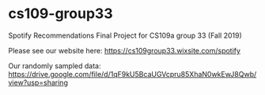 # cs109-group33
Spotify Recommendations Final Project for CS109a group 33 (Fall 2019)

Please see our website here: https://cs109group33.wixsite.com/spotify

Our randomly sampled data: https://drive.google.com/file/d/1qF9kU5BcaUGVcpru85XhaN0wkEwJ8Qwb/view?usp=sharing
